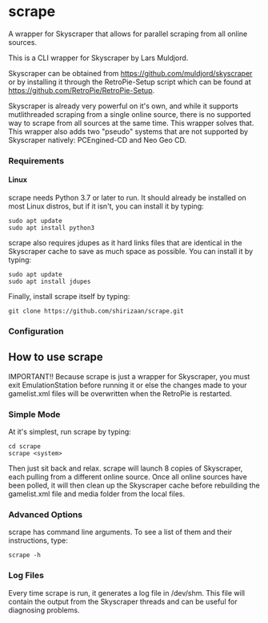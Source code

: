 # scrape
A wrapper for Skyscraper that allows for parallel scraping from all online sources.

This is a CLI wrapper for Skyscraper by Lars Muldjord.

Skyscraper can be obtained from https://github.com/muldjord/skyscraper or by installing it through the RetroPie-Setup script which can be found at https://github.com/RetroPie/RetroPie-Setup.

Skyscraper is already very powerful on it's own, and while it supports mutlithreaded scraping from a single online source, there is no supported way to scrape from all sources at the same time. This wrapper solves that. This wrapper also adds two "pseudo" systems that are not supported by Skyscraper natively: PCEngined-CD and Neo Geo CD.

### Requirements

#### Linux

scrape needs Python 3.7 or later to run. It should already be installed on most Linux distros, but if it isn't, you can install it by typing:
```
sudo apt update
sudo apt install python3
```

scrape also requires jdupes as it hard links files that are identical in the Skyscraper cache to save as much space as possible. You can install it by typing:
```
sudo apt update
sudo apt install jdupes
```

Finally, install scrape itself by typing:
```
git clone https://github.com/shirizaan/scrape.git
```

### Configuration


## How to use scrape
IMPORTANT!! Because scrape is just a wrapper for Skyscraper, you must exit EmulationStation before running it or else the changes made to your gamelist.xml files will be overwritten when the RetroPie is restarted.

### Simple Mode
At it's simplest, run scrape by typing:
```
cd scrape
scrape <system>
```
Then just sit back and relax. scrape will launch 8 copies of Skyscraper, each pulling from a different online source. Once all online sources have been polled, it will then clean up the Skyscraper cache before rebuilding the gamelist.xml file and media folder from the local files.

### Advanced Options
scrape has command line arguments. To see a list of them and their instructions, type:
```
scrape -h
```

### Log Files
Every time scrape is run, it generates a log file in /dev/shm. This file will contain the output from the Skyscraper threads and can be useful for diagnosing problems.
